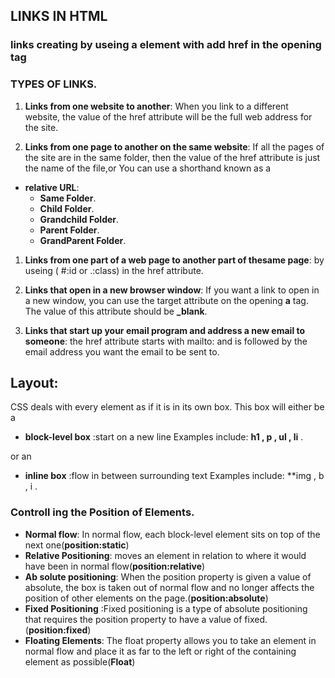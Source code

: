 ## LINKS IN HTML
### links creating by useing **a** element with add **href** in the opening tag 
 ### TYPES OF LINKS.
1. **Links from one website to another**:
When you link to a different website, the value of the href attribute will be the full web address for the site.

1. **Links from one page to another on the same website**:
If all the pages of the site are in the same folder, then the value
of the href attribute is just the name of the file,or You can use a shorthand known as a
- **relative URL**:
  - **Same Folder**.
  - **Child Folder**.
  - **Grandchild Folder**.
  - **Parent Folder**.
  - **GrandParent Folder**.
   

1.  **Links from one part of a web page to another part of thesame page**:
by useing ( #:id or .:class) in the href attribute.

1. **Links that open in a new browser window**:
If you want a link to open in a new window, you can use the target attribute on the opening **a** tag. The value of this attribute should be **_blank**.
1. **Links that start up your email program and address a new email to someone**:
the href attribute starts with mailto: and is followed by the email address you want the
email to be sent to.

## Layout:
CSS deals with every element as if it is in its own box. This box will either be a 
- **block-level box** :start on a new line Examples include: **h1 , p , ul , li** .

or an
 - **inline box** :flow in between surrounding text Examples include: **img , b , i .

 ### Controll ing the Position of Elements.

 - **Normal flow**: In normal flow, each block-level element sits on top of the next one(**position:static**)
 - **Relative Positioning**: moves an element in relation to where it would have been in normal flow(**position:relative**)
 - **Ab solute positioning**: When the position property is given a value of absolute, the box is taken out of normal
flow and no longer affects the position of other elements on the page.(**position:absolute**)
 - **Fixed Positioning** :Fixed positioning is a type of absolute positioning that requires the position property to have a value of fixed.(**position:fixed**)
 - **Floating Elements**: The float property allows you to take an element in normal flow and place it as far to the
left or right of the containing element as possible(**Float**)





